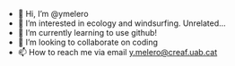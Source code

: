 - 👋 Hi, I’m @ymelero 
- 👀 I’m interested in ecology and windsurfing. Unrelated...
- 🌱 I’m currently learning to use github!
- 💞️ I’m looking to collaborate on coding
- 📫 How to reach me via email y.melero@creaf.uab.cat

<!---
ymelero/ymelero is a ✨ special ✨ repository because its `README.md` (this file) appears on your GitHub profile.
You can click the Preview link to take a look at your changes.
--->
